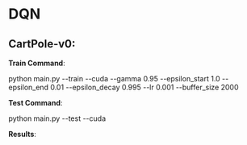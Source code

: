 # DQN

## CartPole-v0: 

**Train Command**:

python main.py --train --cuda --gamma 0.95 --epsilon_start 1.0 --epsilon_end 0.01 --epsilon_decay 0.995 --lr 0.001 --buffer_size 2000

**Test Command**:

python main.py --test --cuda

**Results**:



